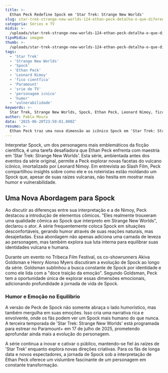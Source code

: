 ```yaml
---
title: >-
  Ethan Peck Redefine Spock em 'Star Trek: Strange New Worlds'
slug: star-trek-strange-new-worlds-124-ethan-peck-detalha-o-que-diferencia-seu-spock-de-leonard-nimoy
categoria: Séries e TV
midia: >-
  /uploads/star-trek-strange-new-worlds-124-ethan-peck-detalha-o-que-diferencia-seu-spock-de-leonard-nimoy-thumb.webp
tipoMidia: imagem
thumb: >-
  /uploads/star-trek-strange-new-worlds-124-ethan-peck-detalha-o-que-diferencia-seu-spock-de-leonard-nimoy-thumb.webp
tags:
  - 'Star Trek'
  - 'Strange New Worlds'
  - 'Spock'
  - 'Ethan Peck'
  - 'Leonard Nimoy'
  - 'fico cientfica'
  - 'Paramount'
  - 'srie de TV'
  - 'personagem icnico'
  - 'humor'
  - 'vulnerabilidade'
keywords: >-
  Star Trek, Strange New Worlds, Spock, Ethan Peck, Leonard Nimoy, ficção científica, Paramount+, série de TV, personagem icônico, humor, vulnerabilidade
author: Pablo Moura
data: '2025-06-20T23:50:01.000Z'
resumo: >-
  Ethan Peck traz uma nova dimensão ao icônico Spock em 'Star Trek: Strange New Worlds', destacando-se pela introdução de humor e vulnerabilidade. A série explora a complexidade do personagem ao equilibrar suas raízes vulcanas e humanas.
---
```


Interpretar Spock, um dos personagens mais emblemáticos da ficção científica, é uma tarefa desafiadora que Ethan Peck enfrenta com maestria em 'Star Trek: Strange New Worlds'. Esta série, ambientada antes dos eventos da série original, permite a Peck explorar novas facetas do vulcano icônico, imortalizado por Leonard Nimoy. Em entrevista ao Slash Film, Peck compartilhou insights sobre como ele e os roteiristas estão moldando um Spock que, apesar de suas raízes vulcanas, não hesita em mostrar mais humor e vulnerabilidade.

## Uma Nova Abordagem para Spock

Ao discutir as diferenças entre sua interpretação e a de Nimoy, Peck destacou a introdução de elementos cômicos. "Eles realmente trouxeram uma qualidade cômica ao Spock que interpreto em Strange New Worlds", declarou o ator. A série frequentemente coloca Spock em situações desconfortáveis, gerando humor através de suas reações naturais, mas desajeitadas. Essa abordagem não apenas adiciona uma camada de leveza ao personagem, mas também explora sua luta interna para equilibrar suas identidades vulcana e humana.

Durante um evento no Tribeca Film Festival, os co-showrunners Akiva Goldsman e Henry Alonso Myers discutiram a evolução de Spock ao longo da série. Goldsman sublinhou a busca constante de Spock por identidade e como ele lida com a "doce traição da emoção". Segundo Goldsman, Peck tem a oportunidade única de explorar essas dimensões emocionais, adicionando profundidade à jornada de vida de Spock.

### Humor e Emoção no Equilíbrio

A versão de Peck de Spock não somente abraça o lado humorístico, mas também mergulha em suas emoções. Isso cria uma narrativa rica e envolvente, onde os fãs podem ver um Spock mais humano do que nunca. A terceira temporada de 'Star Trek: Strange New Worlds' está programada para estrear no Paramount+ em 17 de julho de 2025, prometendo aprofundar ainda mais a evolução do personagem.

A série continua a inovar e cativar o público, mantendo-se fiel às raízes de 'Star Trek' enquanto explora novas direções criativas. Para os fãs de longa data e novos espectadores, a jornada de Spock sob a interpretação de Ethan Peck oferece um vislumbre fascinante de um personagem em constante transformação.